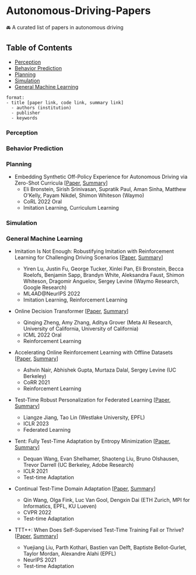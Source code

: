 # Autonomous-Driving-Papers
🚘 A curated list of papers in autonomous driving

## Table of Contents
* [Perception](#perception)
* [Behavior Prediction](#behavior-prediction)
* [Planning](#planning)
* [Simulation](#simulation)
* [General Machine Learning](#general-machine-learning)

```
format:
- title [paper link, code link, summary link]
  - authors (institution)
  - publisher
  - keywords
```

### Perception

### Behavior Prediction

### Planning

- Embedding Synthetic Off-Policy Experience for Autonomous Driving via Zero-Shot Curricula [[Paper](https://openreview.net/forum?id=cF1dxVGxic-), [Summary](https://github.com/ejjun92/Autonomous-Driving-Papers/issues/2#issue-1766793203)]
  - Eli Bronstein, Sirish Srinivasan, Supratik Paul, Aman Sinha, Matthew O'Kelly, Payam Nikdel, Shimon Whiteson (Waymo)
  - CoRL 2022 Oral
  - Imitation Learning, Curriculum Learning

    
### Simulation

### General Machine Learning

- Imitation Is Not Enough: Robustifying Imitation with Reinforcement Learning for Challenging Driving Scenarios [[Paper](https://arxiv.org/abs/2212.11419), [Summary](https://github.com/ejjun92/Autonomous-Driving-Papers/issues/1#issue-1762768235)]
  - Yiren Lu, Justin Fu, George Tucker, Xinlei Pan, Eli Bronstein, Becca Roelofs, Benjamin Sapp, Brandyn White, Aleksandra Faust, Shimon Whiteson, Dragomir Anguelov, Sergey Levine (Waymo Research, Google Research)
  - ML4AD@NeurIPS 2022
  - Imitation Learning, Reinforcement Learning
 
- Online Decision Transformer [[Paper](https://proceedings.mlr.press/v162/zheng22c/zheng22c.pdf), [Summary](https://github.com/ejjun92/Autonomous-Driving-Papers/issues/3#issue-1769076735)]
  - Qinqing Zheng, Amy Zhang, Aditya Grover (Meta AI Research, University of California, University of California)
  - ICML 2022 Oral
  - Reinforcement Learning
 
- Accelerating Online Reinforcement Learning with Offline Datasets [[Paper](https://arxiv.org/pdf/2006.09359), [Summary](https://github.com/ejjun92/Autonomous-Driving-Papers/issues/4#issue-1770679922)]
  - Ashvin Nair, Abhishek Gupta, Murtaza Dalal, Sergey Levine (UC Berkeley)
  - CoRR 2021
  - Reinforcement Learning

- Test-Time Robust Personalization for Federated Learning [[Paper](https://openreview.net/pdf?id=3aBuJEza5sq), [Summary](https://github.com/ejjun92/Autonomous-Driving-Papers/issues/5#issue-1776125813)]
  - Liangze Jiang, Tao Lin (Westlake University, EPFL)
  - ICLR 2023
  - Federated Learning
 
- Tent: Fully Test-Time Adaptation by Entropy Minimization [[Paper](https://openreview.net/pdf?id=uXl3bZLkr3c), [Summary](https://github.com/ejjun92/Autonomous-Driving-Papers/issues/6#issue-1785078933)]
  - Dequan Wang, Evan Shelhamer, Shaoteng Liu, Bruno Olshausen, Trevor Darrell (UC Berkeley, Adobe Research)
  - ICLR 2021
  - Test-time Adaptation

- Continual Test-Time Domain Adaptation [[Paper](https://openaccess.thecvf.com/content/CVPR2022/papers/Wang_Continual_Test-Time_Domain_Adaptation_CVPR_2022_paper.pdf), [Summary](https://github.com/ejjun92/Autonomous-Driving-Papers/issues/7#issue-1809117336)]
  - Qin Wang, Olga Fink, Luc Van Gool, Dengxin Dai (ETH Zurich, MPI for Informatics, EPFL, KU Lueven)
  - CVPR 2022
  - Test-time Adaptation
 
- TTT++: When Does Self-Supervised Test-Time Training Fail or Thrive? [[Paper](https://proceedings.neurips.cc/paper/2021/file/b618c3210e934362ac261db280128c22-Paper.pdf), [Summary](https://github.com/ejjun92/Autonomous-Driving-Papers/issues/6#issue-1785078933)]
  - Yuejiang Liu, Parth Kothari, Bastien van Delft, Baptiste Bellot-Gurlet, Taylor Mordan, Alexandre Alahi (EPFL)
  - NeurIPS 2021
  - Test-time Adaptation
